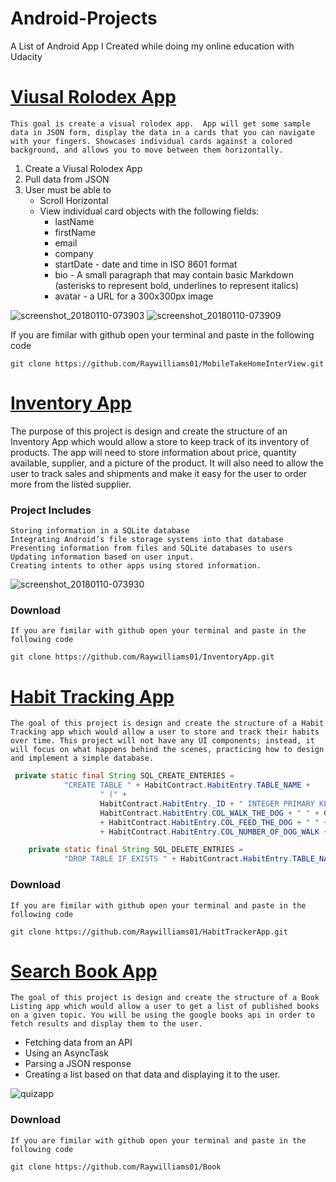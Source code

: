 # Android-Projects
A List of Android App I Created while doing my online education with Udacity


# [Viusal Rolodex App]( https://github.com/Raywilliams01/MobileTakeHomeInterView.git)
    This goal is create a visual rolodex app.  App will get some sample data in JSON form, display the data in a cards that you can navigate with your fingers. Showcases individual cards against a colored background, and allows you to move between them horizontally.  

1. Create a Viusal Rolodex App
2. Pull data from JSON
3. User must be able to
    * Scroll Horizontal
    * View individual card objects with the following fields:
        *   lastName
        *   firstName
        *   email
        *   company
        *   startDate - date and time in ISO 8601 format
        *   bio - A small paragraph that may contain basic Markdown (asterisks to represent bold, underlines to represent italics)
        *   avatar - a URL for a 300x300px image

![screenshot_20180110-073903](https://user-images.githubusercontent.com/10648696/34773788-ee5a7faa-f5da-11e7-948e-ad0e0f6e4323.png)
![screenshot_20180110-073909](https://user-images.githubusercontent.com/10648696/34773792-f1ebb292-f5da-11e7-8d39-005b2d812e86.png)

 
    
If you are fimilar with github open your terminal and paste in the following code

    git clone https://github.com/Raywilliams01/MobileTakeHomeInterView.git


#  [Inventory App](https://github.com/Raywilliams01/InventoryApp.git)

The purpose of this project is design and create the structure of an Inventory App which would allow a store to keep track of its inventory of products. The app will need to store information about price, quantity available, supplier, and a picture of the product. It will also need to allow the user to track sales and shipments and make it easy for the user to order more from the listed supplier.

### Project Includes
    Storing information in a SQLite database
    Integrating Android’s file storage systems into that database
    Presenting information from files and SQLite databases to users
    Updating information based on user input.
    Creating intents to other apps using stored information.


![screenshot_20180110-073930](https://user-images.githubusercontent.com/10648696/34773841-21e6a592-f5db-11e7-84e1-97682ad6f357.png)



### Download 
    If you are fimilar with github open your terminal and paste in the following code

    git clone https://github.com/Raywilliams01/InventoryApp.git



# [Habit Tracking App](https://github.com/Raywilliams01/HabitTrackerApp.git)

    The goal of this project is design and create the structure of a Habit Tracking app which would allow a user to store and track their habits over time. This project will not have any UI components; instead, it will focus on what happens behind the scenes, practicing how to design and implement a simple database.


````java
 private static final String SQL_CREATE_ENTERIES =
            "CREATE TABLE " + HabitContract.HabitEntry.TABLE_NAME +
                    " (" +
                    HabitContract.HabitEntry._ID + " INTEGER PRIMARY KEY," +
                    HabitContract.HabitEntry.COL_WALK_THE_DOG + " " + COL_TYPE_TEXT + ","
                    + HabitContract.HabitEntry.COL_FEED_THE_DOG + " " + COL_TYPE_TEXT +","
                    + HabitContract.HabitEntry.COL_NUMBER_OF_DOG_WALK + " " + COL_TYPE_INTEGER + ")";

    private static final String SQL_DELETE_ENTRIES =
            "DROP TABLE IF EXISTS " + HabitContract.HabitEntry.TABLE_NAME;

````

### Download 
    If you are fimilar with github open your terminal and paste in the following code

    git clone https://github.com/Raywilliams01/HabitTrackerApp.git



# [Search Book App](https://github.com/Raywilliams01/Book)

    The goal of this project is design and create the structure of a Book Listing app which would allow a user to get a list of published books on a given topic. You will be using the google books api in order to fetch results and display them to the user.

* Fetching data from an API
* Using an AsyncTask
* Parsing a JSON response
* Creating a list based on that data and displaying it to the user.



![quizapp](https://user-images.githubusercontent.com/10648696/31171887-671d87f6-a8cf-11e7-8dd4-e1edaaf9488f.png)

### Download 
    If you are fimilar with github open your terminal and paste in the following code

    git clone https://github.com/Raywilliams01/Book
